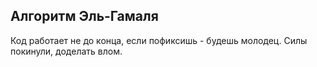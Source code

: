 ## Алгоритм Эль-Гамаля

Код работает не до конца, если пофиксишь - будешь молодец. Силы покинули, доделать влом.
